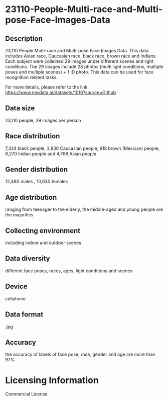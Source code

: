 # 23110-People-Multi-race-and-Multi-pose-Face-Images-Data


## Description
23,110 People Multi-race and Multi-pose Face Images Data. This data includes Asian race, Caucasian race, black race, brown race and Indians. Each subject were collected 29 images under different scenes and light conditions. The 29 images include 28 photos (multi light conditions, multiple poses and multiple scenes) + 1 ID photo. This data can be used for face recognition related tasks.

For more details, please refer to the link: https://www.nexdata.ai/datasets/1016?source=Github


## Data size
23,110 people, 29 images per person

## Race distribution
7,324 black people, 3,830 Caucasian people, 918 brown (Mexican) people, 6,270 Indian people and 4,768 Asian people

## Gender distribution
12,480 males ,  10,630 females

## Age distribution
ranging from teenager to the elderly, the middle-aged and young people are the majorities

## Collecting environment
including indoor and outdoor scenes

## Data diversity
different face poses, races, ages, light conditions and scenes

## Device
cellphone

## Data format
.jpg

## Accuracy
the accuracy of labels of face pose, race, gender and age are more than 97%

# Licensing Information
Commercial License
